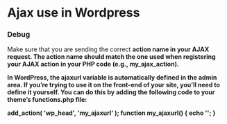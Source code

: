 # Ajax use in Wordpress

### Debug
Make sure that you are sending the correct <strong>action name<strong> in your AJAX request. 
The action name should match the one used when registering your AJAX action in your PHP code (e.g., my_ajax_action).

In WordPress, the ajaxurl variable is automatically defined in the admin area. If you’re trying to use it on the front-end of your site, you’ll need to define it yourself. You can do this by adding the following code to your theme’s functions.php file:

add_action( 'wp_head', 'my_ajaxurl' );
function my_ajaxurl() {
   echo '<script type="text/javascript">
           var ajaxurl = "' . admin_url('admin-ajax.php') . '";
         </script>';
}
